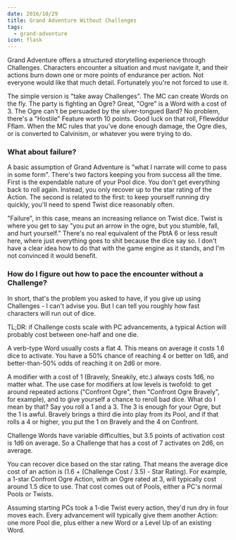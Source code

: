 ```yaml
---
date: 2016/10/29
title: Grand Adventure Without Challenges
tags:
  - grand-adventure
icon: flask
---
```


Grand Adventure offers a structured storytelling experience through Challenges.
Characters encounter a situation and must navigate it,
and their actions burn down one or more points of endurance per action.
Not everyone would like that much detail.
Fortunately you're not forced to use it.

<!-- more -->

The simple version is "take away Challenges".
The MC can create Words on the fly.
The party is fighting an Ogre? Great, "Ogre" is a Word with a cost of 3.
The Ogre can't be persuaded by the silver-tongued Bard?
No problem, there's a "Hostile" Feature worth 10 points.
Good luck on that roll, Fflewddur Fflam.
When the MC rules that you've done enough damage, the Ogre dies,
or is converted to Calvinism, or whatever you were trying to do.

### What about failure?

A basic assumption of Grand Adventure is "what I narrate will come to pass in some form".
There's two factors keeping you from success all the time.
First is the expendable nature of your Pool dice.
You don't get everything back to roll again.
Instead, you only recover up to the star rating of the Action.
The second is related to the first:
to keep yourself running dry quickly, you'll need to spend Twist dice reasonably often.

"Failure", in this case, means an increasing reliance on Twist dice.
Twist is where you get to say
"you put an arrow in the ogre, but you stumble, fall, and hurt yourself."
There's no real equivalent of the PbtA 6 or less result here,
where just everything goes to shit because the dice say so.
I don't have a clear idea how to do that with the game engine as it stands,
and I'm not convinced it would benefit.

### How do I figure out how to pace the encounter without a Challenge?

In short, that's the problem you asked to have,
if you give up using Challenges - I can't advise you.
But I can tell you roughly how fast characters will run out of dice.

TL;DR: if Challenge costs scale with PC advancements,
a typical Action will probably cost between one-half and one die.

A verb-type Word usually costs a flat 4.
This means on average it costs 1.6 dice to activate.
You have a 50% chance of reaching 4 or better on 1d6,
and better-than-50% odds of reaching it on 2d6 or more.

A modifier with a cost of 1 (Bravely, Sneakily, etc.)
always costs 1d6, no matter what.
The use case for modifiers at low levels is twofold:
to get around repeated actions ("Confront Ogre", then "Confront Ogre Bravely", for example),
and to give yourself a chance to reroll bad dice.
What do I mean by that?
Say you roll a 1 and a 3.
The 3 is enough for your Ogre, but the 1 is awful.
Bravely brings a third die into play from its Pool, and if that rolls a 4 or higher,
you put the 1 on Bravely and the 4 on Confront.

Challenge Words have variable difficulties,
but 3.5 points of activation cost is 1d6 on average.
So a Challenge that has a cost of 7 activates on 2d6, on average.

You can recover dice based on the star rating.
That means the average dice cost of an action
is (1.6 + (Challenge Cost / 3.5) - Star Rating).
For example, a 1-star Confront Ogre Action, with an Ogre rated at 3,
will typically cost around 1.5 dice to use.
That cost comes out of Pools, either a PC's normal Pools or Twists.

Assuming starting PCs took a 1-die Twist every action,
they'd run dry in four moves each.
Every advancement will typically give them another Action:
one more Pool die, plus either a new Word or a Level Up of an existing Word.
